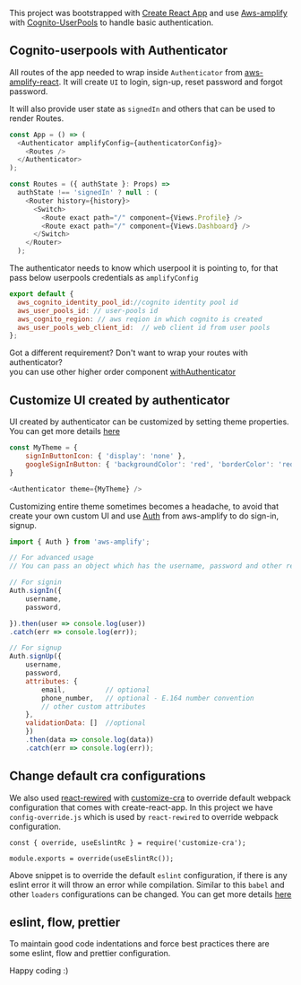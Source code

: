 This project was bootstrapped with [Create React App](https://github.com/facebook/create-react-app) 
and use [Aws-amplify](https://aws-amplify.github.io/docs/js/react) with [Cognito-UserPools](https://docs.aws.amazon.com/cognito/latest/developerguide/cognito-user-identity-pools.html) 
to handle basic authentication.

## Cognito-userpools with Authenticator
All routes of the app needed to wrap inside `Authenticator` from [aws-amplify-react](https://github.com/aws-amplify/amplify-js#readme).
It will create `UI` to login, sign-up, reset password and forgot password. 

It will also provide user state as `signedIn` and others that can be used to render Routes.  
```javascript
const App = () => (
  <Authenticator amplifyConfig={authenticatorConfig}>
    <Routes />
  </Authenticator>
);

const Routes = ({ authState }: Props) =>
  authState !== 'signedIn' ? null : (
    <Router history={history}>
      <Switch>
        <Route exact path="/" component={Views.Profile} />
        <Route exact path="/" component={Views.Dashboard} />
      </Switch>
    </Router>
  );

```

The authenticator needs to know which userpool it is pointing to, for that pass below 
userpools credentials as `amplifyConfig`

```javascript
export default {
  aws_cognito_identity_pool_id://cognito identity pool id
  aws_user_pools_id: // user-pools id
  aws_cognito_region: // aws reqion in which cognito is created
  aws_user_pools_web_client_id:  // web client id from user pools
};

```
Got a different requirement? Don't want to wrap your routes with authenticator?  
you can use other higher order component [withAuthenticator](https://aws-amplify.github.io/docs/js/authentication#using-withauthenticator-hoc)

## Customize UI created by authenticator 
UI created by authenticator can be customized by setting theme properties. 
You can get more details [here](https://aws-amplify.github.io/docs/js/authentication#customize-ui-theme)
```javascript
const MyTheme = {
    signInButtonIcon: { 'display': 'none' },
    googleSignInButton: { 'backgroundColor': 'red', 'borderColor': 'red' }
}

<Authenticator theme={MyTheme} />
```
Customizing entire theme sometimes becomes a headache, to avoid that create your own custom 
UI and use [Auth](https://aws-amplify.github.io/docs/js/authentication) from aws-amplify to do sign-in, signup.
```javascript
import { Auth } from 'aws-amplify';

// For advanced usage
// You can pass an object which has the username, password and other required attributes 

// For signin
Auth.signIn({
    username, 
    password,

}).then(user => console.log(user))
.catch(err => console.log(err));

// For signup
Auth.signUp({
    username,
    password,
    attributes: {
        email,          // optional
        phone_number,   // optional - E.164 number convention
        // other custom attributes 
    },
    validationData: []  //optional
    })
    .then(data => console.log(data))
    .catch(err => console.log(err));
```

## Change default cra configurations
We also used [react-rewired](https://github.com/timarney/react-app-rewired) with [customize-cra](https://github.com/arackaf/customize-cra) to override default webpack configuration that comes with create-react-app.
In this project we have `config-override.js` which is used by `react-rewired` to override webpack configuration.

```
const { override, useEslintRc } = require('customize-cra');

module.exports = override(useEslintRc());

```
Above snippet is to override the default `eslint` configuration, if there is any eslint error it will throw an error while compilation. 
Similar to this `babel` and other `loaders` configurations can be changed.
You can get more details [here](https://github.com/timarney/react-app-rewired#2-create-a-config-overridesjs-file-in-the-root-directory)


## eslint, flow, prettier
To maintain good code indentations and force best practices  there are some eslint, 
flow and prettier configuration. 

Happy coding :) 
